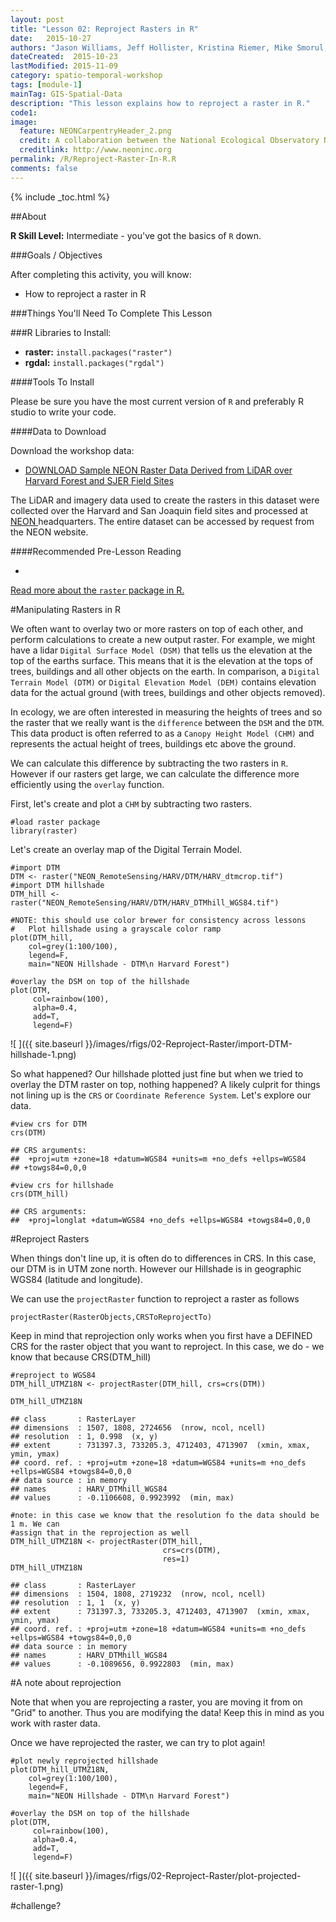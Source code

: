 ```yaml
---
layout: post
title: "Lesson 02: Reproject Rasters in R"
date:   2015-10-27
authors: "Jason Williams, Jeff Hollister, Kristina Riemer, Mike Smorul, Zack Brym, Leah Wasser"
dateCreated:  2015-10-23
lastModified: 2015-11-09
category: spatio-temporal-workshop
tags: [module-1]
mainTag: GIS-Spatial-Data
description: "This lesson explains how to reproject a raster in R."
code1: 
image:
  feature: NEONCarpentryHeader_2.png
  credit: A collaboration between the National Ecological Observatory Network (NEON) and Data Carpentry
  creditlink: http://www.neoninc.org
permalink: /R/Reproject-Raster-In-R.R
comments: false
---
```


{% include _toc.html %}

##About


**R Skill Level:** Intermediate - you've got the basics of `R` down.

<div id="objectives" markdown="1">

###Goals / Objectives

After completing this activity, you will know:

* How to reproject a  raster in R

###Things You'll Need To Complete This Lesson

###R Libraries to Install:

* **raster:** `install.packages("raster")`
* **rgdal:** `install.packages("rgdal")`

####Tools To Install

Please be sure you have the most current version of `R` and preferably
R studio to write your code.


####Data to Download

Download the workshop data:

* <a href="http://files.figshare.com/2387965/NEON_RemoteSensing.zip" class="btn btn-success"> DOWNLOAD Sample NEON Raster Data Derived from LiDAR over Harvard
Forest and SJER Field Sites</a>

The LiDAR and imagery data used to create the rasters in this dataset were 
collected over the Harvard and San Joaquin field sites 
and processed at <a href="http://www.neoninc.org" target="_blank" >NEON </a> 
headquarters. The entire dataset can be accessed by request from the NEON website. 

####Recommended Pre-Lesson Reading

* <a href="http://cran.r-project.org/web/packages/raster/raster.pdf" target="_blank">
Read more about the `raster` package in R.</a>

</div>

#Manipulating Rasters in R

We often want to overlay two or more rasters on top of each other, and perform
calculations to create a new output raster. For example, we might have a lidar
`Digital Surface Model (DSM)` that tells us the elevation at the top of the earths surface.
This means that it is the elevation at the tops of trees, buildings and all other
objects on the earth. In comparison, a `Digital Terrain Model (DTM)` or `Digital Elevation
Model (DEM)` contains elevation data for the actual ground (with trees, buildings and 
other objects removed). 

In ecology, we are often interested in measuring the heights of trees and so the
raster that we really want is the `difference` between the `DSM` and the `DTM`.
This data product is often referred to as a `Canopy Height Model (CHM)` and represents
the actual height of trees, buildings etc above the ground.

We can calculate this difference by subtracting the two rasters in `R`. However
if our rasters get large, we can calculate the difference more efficiently using
the `overlay` function. 

First, let's create and plot a `CHM` by subtracting two rasters.


    #load raster package
    library(raster)

Let's create an overlay map of the Digital Terrain Model.


    #import DTM
    DTM <- raster("NEON_RemoteSensing/HARV/DTM/HARV_dtmcrop.tif")
    #import DTM hillshade
    DTM_hill <- raster("NEON_RemoteSensing/HARV/DTM/HARV_DTMhill_WGS84.tif")
    
    #NOTE: this should use color brewer for consistency across lessons
    #	Plot hillshade using a grayscale color ramp 
    plot(DTM_hill,
        col=grey(1:100/100),
        legend=F,
        main="NEON Hillshade - DTM\n Harvard Forest")
    
    #overlay the DSM on top of the hillshade
    plot(DTM,
         col=rainbow(100),
         alpha=0.4,
         add=T,
         legend=F)

![ ]({{ site.baseurl }}/images/rfigs/02-Reproject-Raster/import-DTM-hillshade-1.png) 

So what happened? Our hillshade plotted just fine but when we tried to overlay
the DTM raster on top, nothing happened? A likely culprit for things not lining
up is the `CRS` or `Coordinate Reference System`. Let's explore our data.


    #view crs for DTM
    crs(DTM)

    ## CRS arguments:
    ##  +proj=utm +zone=18 +datum=WGS84 +units=m +no_defs +ellps=WGS84
    ## +towgs84=0,0,0

    #view crs for hillshade
    crs(DTM_hill)

    ## CRS arguments:
    ##  +proj=longlat +datum=WGS84 +no_defs +ellps=WGS84 +towgs84=0,0,0

#Reproject Rasters

When things don't line up, it is often do to differences in CRS. In this case,
our DTM is in UTM zone north. However our Hillshade is in geographic WGS84
(latitude and longitude). 

We can use the `projectRaster` function to reproject a raster as follows

`projectRaster(RasterObjects,CRSToReprojectTo)`

Keep in mind that reprojection only works when you first have a DEFINED CRS for
the raster object that you want to reproject. In this case, we do - we know that 
because CRS(DTM_hill)


    #reproject to WGS84
    DTM_hill_UTMZ18N <- projectRaster(DTM_hill, crs=crs(DTM))
    
    DTM_hill_UTMZ18N

    ## class       : RasterLayer 
    ## dimensions  : 1507, 1808, 2724656  (nrow, ncol, ncell)
    ## resolution  : 1, 0.998  (x, y)
    ## extent      : 731397.3, 733205.3, 4712403, 4713907  (xmin, xmax, ymin, ymax)
    ## coord. ref. : +proj=utm +zone=18 +datum=WGS84 +units=m +no_defs +ellps=WGS84 +towgs84=0,0,0 
    ## data source : in memory
    ## names       : HARV_DTMhill_WGS84 
    ## values      : -0.1106608, 0.9923992  (min, max)

    #note: in this case we know that the resolution fo the data should be 1 m. We can 
    #assign that in the reprojection as well
    DTM_hill_UTMZ18N <- projectRaster(DTM_hill, 
                                      crs=crs(DTM),
                                      res=1)
    DTM_hill_UTMZ18N

    ## class       : RasterLayer 
    ## dimensions  : 1504, 1808, 2719232  (nrow, ncol, ncell)
    ## resolution  : 1, 1  (x, y)
    ## extent      : 731397.3, 733205.3, 4712403, 4713907  (xmin, xmax, ymin, ymax)
    ## coord. ref. : +proj=utm +zone=18 +datum=WGS84 +units=m +no_defs +ellps=WGS84 +towgs84=0,0,0 
    ## data source : in memory
    ## names       : HARV_DTMhill_WGS84 
    ## values      : -0.1089656, 0.9922803  (min, max)

#A note about reprojection

Note that when you are reprojecting a raster, you are moving it from on "Grid" to
another. Thus you are modifying the data! Keep this in mind as you work with raster
data.

Once we have reprojected the raster, we can try to plot again!


    #plot newly reprojected hillshade
    plot(DTM_hill_UTMZ18N,
        col=grey(1:100/100),
        legend=F,
        main="NEON Hillshade - DTM\n Harvard Forest")
    
    #overlay the DSM on top of the hillshade
    plot(DTM,
         col=rainbow(100),
         alpha=0.4,
         add=T,
         legend=F)

![ ]({{ site.baseurl }}/images/rfigs/02-Reproject-Raster/plot-projected-raster-1.png) 

#challenge?

